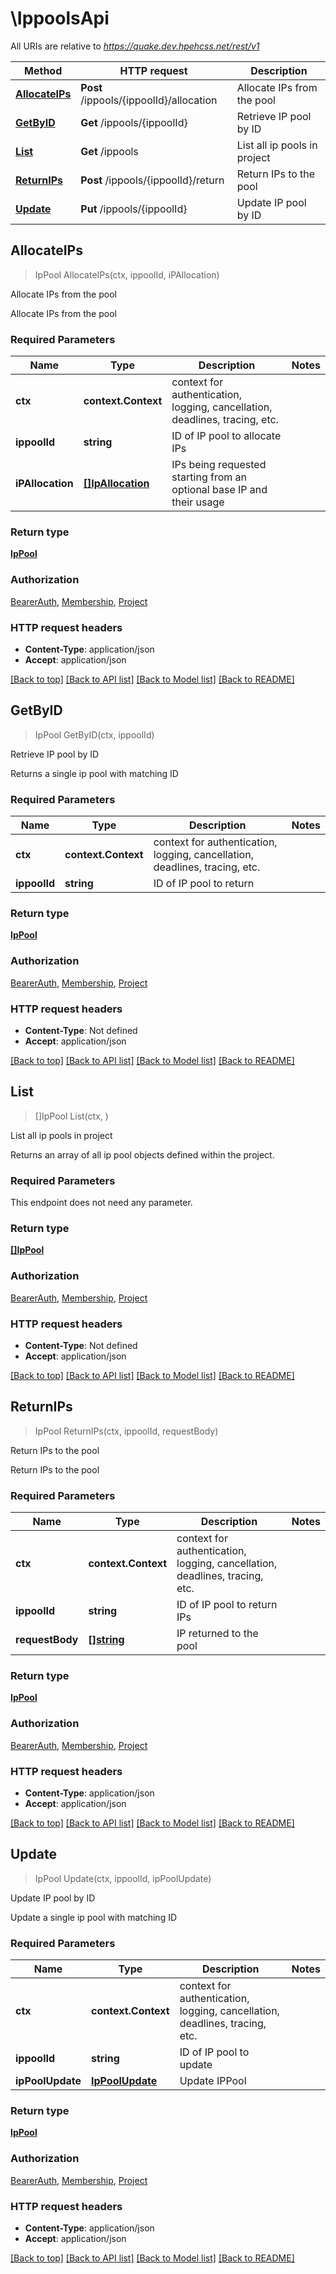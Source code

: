# \IppoolsApi

All URIs are relative to *https://quake.dev.hpehcss.net/rest/v1*

Method | HTTP request | Description
------------- | ------------- | -------------
[**AllocateIPs**](IppoolsApi.md#AllocateIPs) | **Post** /ippools/{ippoolId}/allocation | Allocate IPs from the pool
[**GetByID**](IppoolsApi.md#GetByID) | **Get** /ippools/{ippoolId} | Retrieve IP pool by ID
[**List**](IppoolsApi.md#List) | **Get** /ippools | List all ip pools in project
[**ReturnIPs**](IppoolsApi.md#ReturnIPs) | **Post** /ippools/{ippoolId}/return | Return IPs to the pool
[**Update**](IppoolsApi.md#Update) | **Put** /ippools/{ippoolId} | Update IP pool by ID



## AllocateIPs

> IpPool AllocateIPs(ctx, ippoolId, iPAllocation)

Allocate IPs from the pool

Allocate IPs from the pool

### Required Parameters


Name | Type | Description  | Notes
------------- | ------------- | ------------- | -------------
**ctx** | **context.Context** | context for authentication, logging, cancellation, deadlines, tracing, etc.
**ippoolId** | **string**| ID of IP pool to allocate IPs | 
**iPAllocation** | [**[]IpAllocation**](IPAllocation.md)| IPs being requested starting from an optional base IP and their usage | 

### Return type

[**IpPool**](IPPool.md)

### Authorization

[BearerAuth](../README.md#BearerAuth), [Membership](../README.md#Membership), [Project](../README.md#Project)

### HTTP request headers

- **Content-Type**: application/json
- **Accept**: application/json

[[Back to top]](#) [[Back to API list]](../README.md#documentation-for-api-endpoints)
[[Back to Model list]](../README.md#documentation-for-models)
[[Back to README]](../README.md)


## GetByID

> IpPool GetByID(ctx, ippoolId)

Retrieve IP pool by ID

Returns a single ip pool with matching ID

### Required Parameters


Name | Type | Description  | Notes
------------- | ------------- | ------------- | -------------
**ctx** | **context.Context** | context for authentication, logging, cancellation, deadlines, tracing, etc.
**ippoolId** | **string**| ID of IP pool to return | 

### Return type

[**IpPool**](IPPool.md)

### Authorization

[BearerAuth](../README.md#BearerAuth), [Membership](../README.md#Membership), [Project](../README.md#Project)

### HTTP request headers

- **Content-Type**: Not defined
- **Accept**: application/json

[[Back to top]](#) [[Back to API list]](../README.md#documentation-for-api-endpoints)
[[Back to Model list]](../README.md#documentation-for-models)
[[Back to README]](../README.md)


## List

> []IpPool List(ctx, )

List all ip pools in project

Returns an array of all ip pool objects defined within the project.

### Required Parameters

This endpoint does not need any parameter.

### Return type

[**[]IpPool**](IPPool.md)

### Authorization

[BearerAuth](../README.md#BearerAuth), [Membership](../README.md#Membership), [Project](../README.md#Project)

### HTTP request headers

- **Content-Type**: Not defined
- **Accept**: application/json

[[Back to top]](#) [[Back to API list]](../README.md#documentation-for-api-endpoints)
[[Back to Model list]](../README.md#documentation-for-models)
[[Back to README]](../README.md)


## ReturnIPs

> IpPool ReturnIPs(ctx, ippoolId, requestBody)

Return IPs to the pool

Return IPs to the pool

### Required Parameters


Name | Type | Description  | Notes
------------- | ------------- | ------------- | -------------
**ctx** | **context.Context** | context for authentication, logging, cancellation, deadlines, tracing, etc.
**ippoolId** | **string**| ID of IP pool to return IPs | 
**requestBody** | [**[]string**](string.md)| IP returned to the pool | 

### Return type

[**IpPool**](IPPool.md)

### Authorization

[BearerAuth](../README.md#BearerAuth), [Membership](../README.md#Membership), [Project](../README.md#Project)

### HTTP request headers

- **Content-Type**: application/json
- **Accept**: application/json

[[Back to top]](#) [[Back to API list]](../README.md#documentation-for-api-endpoints)
[[Back to Model list]](../README.md#documentation-for-models)
[[Back to README]](../README.md)


## Update

> IpPool Update(ctx, ippoolId, ipPoolUpdate)

Update IP pool by ID

Update a single ip pool with matching ID

### Required Parameters


Name | Type | Description  | Notes
------------- | ------------- | ------------- | -------------
**ctx** | **context.Context** | context for authentication, logging, cancellation, deadlines, tracing, etc.
**ippoolId** | **string**| ID of IP pool to update | 
**ipPoolUpdate** | [**IpPoolUpdate**](IpPoolUpdate.md)| Update IPPool | 

### Return type

[**IpPool**](IPPool.md)

### Authorization

[BearerAuth](../README.md#BearerAuth), [Membership](../README.md#Membership), [Project](../README.md#Project)

### HTTP request headers

- **Content-Type**: application/json
- **Accept**: application/json

[[Back to top]](#) [[Back to API list]](../README.md#documentation-for-api-endpoints)
[[Back to Model list]](../README.md#documentation-for-models)
[[Back to README]](../README.md)

